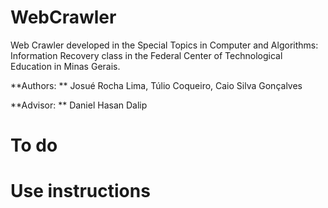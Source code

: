 # WebCrawler
Web Crawler developed in the Special Topics in Computer and Algorithms: Information Recovery class in the Federal Center of Technological Education in Minas Gerais.

**Authors: **
Josué Rocha Lima, Túlio Coqueiro, Caio Silva Gonçalves

**Advisor: ** Daniel Hasan Dalip

# To do



# Use instructions

